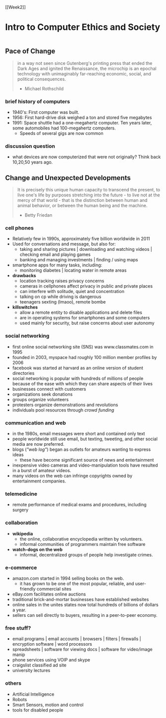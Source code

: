[[Week2]]
# Intro to Computer Ethics and Society
```toc
```

## Pace of Change
> in a way not seen since Gutenberg's printing press that ended the Dark Ages
> and ignited the Renaissance, the microchip is an epochal technology with
> unimaginably far-reaching economic, social, and political consequences.
> - Michael Rothschild

### brief history of computers
- 1940's: First computer was built.
- 1956: First hard-drive disk weighed a ton and stored five megabytes
- 1991: Space shuttle had a one-megahertz computer. Ten years later, some automobiles had 100-megahertz computers.
	- Speeds of several gigs are now common

### discussion question
- what devices are now computerized that were not originally? Think back 10,20,50 years ago.


## Change and Unexpected Developments
> It is precisely this unique human capacity to transcend the present, 
> to live one's life by purposes stretching into the future - to live not
> at the mercy of that world - that is the distinction between human
> and animal behavior, or between the human being and the machine.
> - Betty Friedan

### cell phones
- Relatively few in 1990s, approximately five billion worldwide in 2011
- Used for conversations and message, but also for:
	- taking and sharing pictures | downloading and watching videos | checking email and playing games
	- banking and managing investments | finding / using maps
- smartphone apps for many tasks, including:
	- monitoring diabetes | locating water in remote areas
- **drawbacks**
	- location tracking raises privacy concerns
	- cameras in cellphones affect privacy in public and private places
	- can interfere with solitude, quiet and concentration
	- talking on cp while driving is dangerous
	- teenagers sexting (lmaoo), remote bombe 
- **killswitches**
	- allow a remote entity to disable applications and delete files
	- are in operating systems for smartphones and some computers
	- used mainly for security, but raise concerns about user autonomy

### social networking 
- first online social networking site (SNS) was www\.classmates.com in 1995
- founded in 2003, myspace had roughly 100 million member profiles by 2006
- facebook was started at harvard as an online version of student directories
- social networking is popular with hundreds of millions of people because of the ease with which they can share aspects of their lives
- businesses connect with customers
- organizations seek donations
- groups organize volunteers
- protesters organize demonstrations and revolutions
- individuals pool resources through *crowd funding*

### communication and web
- in the 1980s, email messages were short and contained only text
- people worldwide still use email, but texting, tweeting, and other social media are now preferred.
- blogs (*"web log"*) began as outlets for amateurs wanting to express ideas
	- these have become significant source of news and entertainment
- inexpensive video cameras and video-manipulation tools have resulted in a burst of amateur videos.
- many videos on the web can infringe copyrights owned by entertainment companies.

### telemedicine
- remote performance of medical exams and procedures, including surgery

### collaboration
- **wikipedia**
	- the online, collaborative encyclopedia written by volunteers. 
	- informal communities of programmers maintain free software
- **watch-dogs on the web**
	- informal, decentralized groups of people help investigate crimes.

### e-commerce
- amazon\.com started in 1994 selling books on the web. 
	- it has grown to be one of the most popular, reliable, and user-friendly commercial sites
- eBay\.com facilitates online auctions
- traditional brick-and-mortar businesses have established websites
- online sales in the unites states now total hundreds of billions of dollars a year.
- sellers can sell directly to buyers, resulting in a peer-to-peer economy.

### free stuff?
- email programs | email accounts | browsers | filters | firewalls | encryption software | word processors 
- spreadsheets | software for viewing docs | software for video/image manip 
- phone services using VOIP and skype
- craigslist classified ad site
- university lectures

### others
- Artificial Intelligence
- Robots
- Smart Sensors, motion and control
- tools for disabled people

